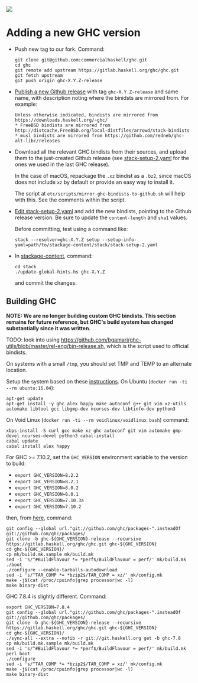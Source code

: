 <div class="hidden-warning"><a href="https://docs.haskellstack.org/"><img src="https://cdn.jsdelivr.net/gh/commercialhaskell/stack/doc/img/hidden-warning.svg"></a></div>

# Adding a new GHC version

* Push new tag to our fork. Command:

    ~~~text
    git clone git@github.com:commercialhaskell/ghc.git
    cd ghc
    git remote add upstream https://gitlab.haskell.org/ghc/ghc.git
    git fetch upstream
    git push origin ghc-X.Y.Z-release
    ~~~

* [Publish a new Github release](https://github.com/commercialhaskell/ghc/releases/new)
  with tag `ghc-X.Y.Z-release` and same name, with description noting where the
  binidsts are mirrored from. For example:

    ~~~text
    Unless otherwise indicated, bindists are mirrored from https://downloads.haskell.org/~ghc/
    * FreeBSD bindists are mirrored from http://distcache.FreeBSD.org/local-distfiles/arrowd/stack-bindists
    * musl bindists are mirrored from https://github.com/redneb/ghc-alt-libc/releases
    ~~~

* Download all the relevant GHC bindists from their sources, and upload them to
  the just-created Github release (see
  [stack-setup-2.yaml](https://github.com/fpco/stackage-content/blob/master/stack/stack-setup-2.yaml)
  for the ones we used in the last GHC release).

  In the case of macOS, repackage the `.xz` bindist as a `.bz2`, since macOS
  does not include `xz` by default or provide an easy way to install it.

  The script at `etc/scripts/mirror-ghc-bindists-to-github.sh` will help with
  this. See the comments within the script.

* [Edit stack-setup-2.yaml](https://github.com/fpco/stackage-content/edit/master/stack/stack-setup-2.yaml)
  and add the new bindists, pointing to the Github release version. Be sure to
  update the `content-length` and `sha1` values.

  Before committing, test using a command like:

    ~~~text
    stack --resolver=ghc-X.Y.Z setup --setup-info-yaml=path/to/stackage-content/stack/stack-setup-2.yaml
    ~~~

* In [stackage-content](https://github.com/fpco/stackage-content), command:

    ~~~text
    cd stack
    ./update-global-hints.hs ghc-X.Y.Z
    ~~~

  and commit the changes.

## Building GHC

**NOTE: We are no longer building custom GHC bindists.  This section remains for future reference, but GHC's build system has changed substantially since it was written.**

TODO: look into using
https://github.com/bgamari/ghc-utils/blob/master/rel-eng/bin-release.sh, which
is the script used to official bindists.

On systems with a small `/tmp`, you should set TMP and TEMP to an alternate
location.

Setup the system based on these
[instructions](https://gitlab.haskell.org/ghc/ghc/wikis/building/preparation/linux).
On Ubuntu (`docker run -ti --rm ubuntu:16.04`):

~~~text
apt-get update
apt-get install -y ghc alex happy make autoconf g++ git vim xz-utils automake libtool gcc libgmp-dev ncurses-dev libtinfo-dev python3
~~~

On Void Linux (`docker run -ti --rm voidlinux/voidlinux bash`) command:

~~~text
xbps-install -S curl gcc make xz ghc autoconf git vim automake gmp-devel ncurses-devel python3 cabal-install
cabal update
cabal install alex happy
~~~

For GHC >= 7.10.2, set the `GHC_VERSION` environment variable to the version to
build:

* `export GHC_VERSION=8.2.2`
* `export GHC_VERSION=8.2.1`
* `export GHC_VERSION=8.0.2`
* `export GHC_VERSION=8.0.1`
* `export GHC_VERSION=7.10.3a`
* `export GHC_VERSION=7.10.2`

then, from
[here](https://gitlab.haskell.org/ghc/ghc/wikis/building/quick-start), command:

~~~text
git config --global url."git://github.com/ghc/packages-".insteadOf git://github.com/ghc/packages/
git clone -b ghc-${GHC_VERSION}-release --recursive https://gitlab.haskell.org/ghc/ghc.git ghc-${GHC_VERSION}
cd ghc-${GHC_VERSION}/
cp mk/build.mk.sample mk/build.mk
sed -i 's/^#BuildFlavour *= *perf$/BuildFlavour = perf/' mk/build.mk
./boot
./configure --enable-tarballs-autodownload
sed -i 's/^TAR_COMP *= *bzip2$/TAR_COMP = xz/' mk/config.mk
make -j$(cat /proc/cpuinfo|grep processor|wc -l)
make binary-dist
~~~

GHC 7.8.4 is slightly different. Command:

~~~text
export GHC_VERSION=7.8.4
git config --global url."git://github.com/ghc/packages-".insteadOf git://github.com/ghc/packages/
git clone -b ghc-${GHC_VERSION}-release --recursive https://gitlab.haskell.org/ghc/ghc.git ghc-${GHC_VERSION}
cd ghc-${GHC_VERSION}/
./sync-all --extra --nofib -r git://git.haskell.org get -b ghc-7.8
cp mk/build.mk.sample mk/build.mk
sed -i 's/^#BuildFlavour *= *perf$/BuildFlavour = perf/' mk/build.mk
perl boot
./configure
sed -i 's/^TAR_COMP *= *bzip2$/TAR_COMP = xz/' mk/config.mk
make -j$(cat /proc/cpuinfo|grep processor|wc -l)
make binary-dist
~~~
